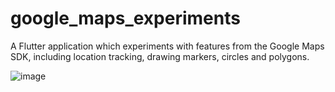 # google_maps_experiments

A Flutter application which experiments with features from the Google Maps SDK, including location tracking, drawing markers, circles and polygons.

![image](https://user-images.githubusercontent.com/3831134/115997365-21504500-a5e3-11eb-9e66-57da1e42517c.png)
